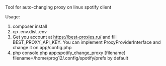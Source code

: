 Tool for auto-changing proxy on linux spotify client

Usage:
1. composer install
2. cp .env.dist .env
3. Get you account at https://best-proxies.ru/ and fill BEST_PROXY_API_KEY.
You can implement ProxyProviderInterface and change it on app/config.php
4. php console.php app:spotify_change_proxy [filename] 
filename=/home/prog12/.config/spotify/prefs by default